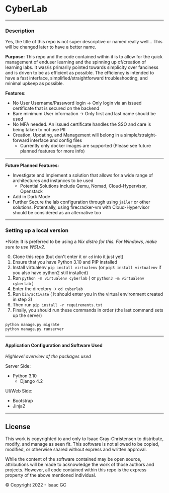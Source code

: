 # CyberLab

---
### Description
Yes, the title of this repo is not super descriptive or named really well... This will be changed later
to have a better name.

**Purpose:** This repo and the code contained within it is to allow for the quick management of enduser learning
and the spinning up of/creation of learning labs. It was/is primarily pointed towards simplicity over fanciness and
is driven to be as efficient as possible. The efficiency is intended to have a fast interface, simplified/straightforward
troubleshooting, and minimal upkeep as possible. 

**Features:**
- No User Username/Password login -> Only login via an issued certificate that is secured on the backend
- Bare minimum User information -> Only first and last name should be used
- No MFA needed. An issued certificate handles the SSO and care is being taken to not use PII
- Creation, Updating, and Management will belong in a simple/straight-forward interface and config files
    - Currently only docker images are supported (Please see future planned features for more info)

---
**Future Planned Features:**
- Investigate and Implement a solution that allows for a wide range of architectures and instances to be used
    - Potential Solutions include Qemu, Nomad, Cloud-Hypervisor, Openstack
- Add in Dark Mode
- Further Secure the lab configuration through using `jailer` or other solutions. Potentially, using firecracker-vm with
    Cloud-Hypervisor should be considered as an alternative too

---
### Setting up a local version

*Note: It is preferred to be using a *Nix distro for this. For Windows, make sure to use WSLv2.*

0. Clone this repo (but don't enter it or `cd` into it just yet)
1. Ensure that you have Python 3.10 and PIP installed
2. Install virtualenv `pip install virtualenv` (or `pip3 install virtualenv` if you also have python2 still installed)
3. Run `python -m virtualenv cyberlab` ( or `python3 -m virtualenv cyberlab` )
4. Enter the directory -> `cd cyberlab`
5. Run `bin/activate` ( It should enter you in the virtual environment created in step 3)
6. Then run `pip install -r requirements.txt`
7. Finally, you should run these commands in order (the last command sets up the server)
```python
python manage.py migrate
python manage.py runserver
```


---
#### Application Configuration and Software Used

*Highlevel overview of the packages used*

Server Side:
- Python 3.10
    - Django 4.2


UI/Web Side:
- Bootstrap
- Jinja2

--- 
## License

This work is copyrighted to and only to Isaac Gray-Christensen to distribute, modify, and manage as seen fit. This software is not allowed to be copied, modified, or otherwise shared without express and written approval. 

While the content of the software contained may be open source, attributions will be made to acknowledge the work of those authors and projects. However, all code contained within this repo is the express property of the above mentioned individual.

© Copyright 2022 - Isaac GC